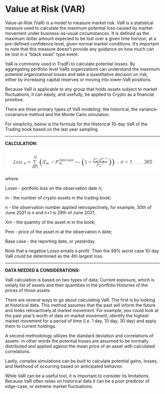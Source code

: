 # Value at Risk (VAR)

Value-at-Risk (VaR) is a model to measure market risk. VaR is a statistical measure used to calculate the maximum potential loss caused by market movement under business-as-usual circumstances. It is defined as the maximum dollar amount expected to be lost over a given time horizon, at a pre-defined confidence level, given normal market conditions. It’s important to note that this measure doesn’t provide any guidance on how much can be lost in a “black swan” type event.

VaR is commonly used in TradFi to calculate potential losses. By aggregating portfolio level VaRs organizations can understand the maximum potential organizational losses and take a quantitative decision on risk, either by increasing capital reserves or moving into lower-VaR positions.

Because VaR is applicable to any group that holds assets subject to market fluctuations, it can easily, and usefully, be applied to Crypto as a financial primitive.

There are three primary types of VaR modeling: the historical, the variance-covariance method and the Monte Carlo simulation.

For simplicity, below is the formula for the Historical 10-day VaR of the Trading book based on the last year sampling.

****

**CALCULATION:**

![](<../../.gitbook/assets/VAR calculation.png>)

where:&#x20;

Lossn - portfolio loss on the observation date n;

m - the number of crypto assets in the trading book;&#x20;

n - the observation number applied retrospectively, for example, 30th of June 2021 is n and n+1 is 29th of June 2021;&#x20;

Xm - the quantity of the asset m in the book;&#x20;

Pmn - price of the asset m at the observation n date;&#x20;

Base case - the reporting date, or yesterday.

Note that a negative Lossn entails a profit. Then the 99% worst case 10-day VaR could be determined as the 4th largest loss.

****

**DATA NEEDED & CONSIDERATIONS:**&#x20;

VaR calculation is based on two types of data: Current exposure, which is simply list of assets and their quantities in the portfolio Histories of the prices of those assets

There are several ways to go about calculating VaR. The first is by looking at historical data. This method assumes that the past will inform the future and looks retroactively at market movement. For example, you could look at the past year’s worth of data on market movement, identify the highest market movement for a period of time (i.e. 1 day, 10 day, 30 day) and apply them to current holdings.

A second methodology utilizes the standard deviation and correlations of assets- in other words the potential losses are assumed to be normally distributed and applied against the mean price of an asset with calculated correlations.

Lastly, complex simulations can be built to calculate potential gains, losses, and likelihood of occurring based on anticipated behavior.

While VaR can be a useful tool, it is important to consider its limitations. Because VaR often relies on historical data it can be a poor predictor of edge-case, or extreme market fluctuations.
